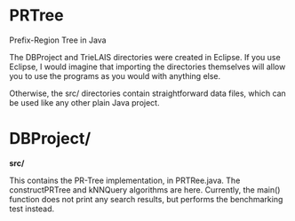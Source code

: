 PRTree
======

Prefix-Region Tree in Java

The DBProject and TrieLAIS directories were created in Eclipse. If you use Eclipse, I would imagine that importing the directories themselves will allow you to use the programs as you would with anything else.

Otherwise, the src/ directories contain straightforward data files, which can be used like any other plain Java project.

DBProject/
==========

<strong>src/</strong>

This contains the PR-Tree implementation, in PRTRee.java. The constructPRTree and kNNQuery algorithms are here. Currently, the main() function does not print any search results, but performs the benchmarking test instead.
